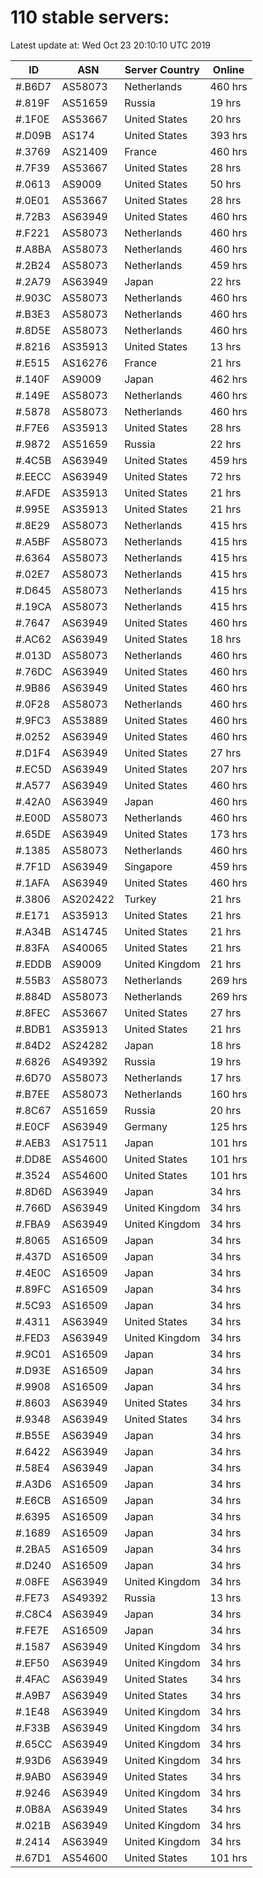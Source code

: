 # 110 stable servers:

Latest update at: Wed Oct 23 20:10:10 UTC 2019

| ID | ASN | Server Country | Online |
| -- | --- | -------------- | ------ |
| #.B6D7 | AS58073 | Netherlands | 460 hrs |
| #.819F | AS51659 | Russia | 19 hrs |
| #.1F0E | AS53667 | United States | 20 hrs |
| #.D09B | AS174 | United States | 393 hrs |
| #.3769 | AS21409 | France | 460 hrs |
| #.7F39 | AS53667 | United States | 28 hrs |
| #.0613 | AS9009 | United States | 50 hrs |
| #.0E01 | AS53667 | United States | 28 hrs |
| #.72B3 | AS63949 | United States | 460 hrs |
| #.F221 | AS58073 | Netherlands | 460 hrs |
| #.A8BA | AS58073 | Netherlands | 460 hrs |
| #.2B24 | AS58073 | Netherlands | 459 hrs |
| #.2A79 | AS63949 | Japan | 22 hrs |
| #.903C | AS58073 | Netherlands | 460 hrs |
| #.B3E3 | AS58073 | Netherlands | 460 hrs |
| #.8D5E | AS58073 | Netherlands | 460 hrs |
| #.8216 | AS35913 | United States | 13 hrs |
| #.E515 | AS16276 | France | 21 hrs |
| #.140F | AS9009 | Japan | 462 hrs |
| #.149E | AS58073 | Netherlands | 460 hrs |
| #.5878 | AS58073 | Netherlands | 460 hrs |
| #.F7E6 | AS35913 | United States | 28 hrs |
| #.9872 | AS51659 | Russia | 22 hrs |
| #.4C5B | AS63949 | United States | 459 hrs |
| #.EECC | AS63949 | United States | 72 hrs |
| #.AFDE | AS35913 | United States | 21 hrs |
| #.995E | AS35913 | United States | 21 hrs |
| #.8E29 | AS58073 | Netherlands | 415 hrs |
| #.A5BF | AS58073 | Netherlands | 415 hrs |
| #.6364 | AS58073 | Netherlands | 415 hrs |
| #.02E7 | AS58073 | Netherlands | 415 hrs |
| #.D645 | AS58073 | Netherlands | 415 hrs |
| #.19CA | AS58073 | Netherlands | 415 hrs |
| #.7647 | AS63949 | United States | 460 hrs |
| #.AC62 | AS63949 | United States | 18 hrs |
| #.013D | AS58073 | Netherlands | 460 hrs |
| #.76DC | AS63949 | United States | 460 hrs |
| #.9B86 | AS63949 | United States | 460 hrs |
| #.0F28 | AS58073 | Netherlands | 460 hrs |
| #.9FC3 | AS53889 | United States | 460 hrs |
| #.0252 | AS63949 | United States | 460 hrs |
| #.D1F4 | AS63949 | United States | 27 hrs |
| #.EC5D | AS63949 | United States | 207 hrs |
| #.A577 | AS63949 | United States | 460 hrs |
| #.42A0 | AS63949 | Japan | 460 hrs |
| #.E00D | AS58073 | Netherlands | 460 hrs |
| #.65DE | AS63949 | United States | 173 hrs |
| #.1385 | AS58073 | Netherlands | 460 hrs |
| #.7F1D | AS63949 | Singapore | 459 hrs |
| #.1AFA | AS63949 | United States | 460 hrs |
| #.3806 | AS202422 | Turkey | 21 hrs |
| #.E171 | AS35913 | United States | 21 hrs |
| #.A34B | AS14745 | United States | 21 hrs |
| #.83FA | AS40065 | United States | 21 hrs |
| #.EDDB | AS9009 | United Kingdom | 21 hrs |
| #.55B3 | AS58073 | Netherlands | 269 hrs |
| #.884D | AS58073 | Netherlands | 269 hrs |
| #.8FEC | AS53667 | United States | 27 hrs |
| #.BDB1 | AS35913 | United States | 21 hrs |
| #.84D2 | AS24282 | Japan | 18 hrs |
| #.6826 | AS49392 | Russia | 19 hrs |
| #.6D70 | AS58073 | Netherlands | 17 hrs |
| #.B7EE | AS58073 | Netherlands | 160 hrs |
| #.8C67 | AS51659 | Russia | 20 hrs |
| #.E0CF | AS63949 | Germany | 125 hrs |
| #.AEB3 | AS17511 | Japan | 101 hrs |
| #.DD8E | AS54600 | United States | 101 hrs |
| #.3524 | AS54600 | United States | 101 hrs |
| #.8D6D | AS63949 | Japan | 34 hrs |
| #.766D | AS63949 | United Kingdom | 34 hrs |
| #.FBA9 | AS63949 | United Kingdom | 34 hrs |
| #.8065 | AS16509 | Japan | 34 hrs |
| #.437D | AS16509 | Japan | 34 hrs |
| #.4E0C | AS16509 | Japan | 34 hrs |
| #.89FC | AS16509 | Japan | 34 hrs |
| #.5C93 | AS16509 | Japan | 34 hrs |
| #.4311 | AS63949 | United States | 34 hrs |
| #.FED3 | AS63949 | United Kingdom | 34 hrs |
| #.9C01 | AS16509 | Japan | 34 hrs |
| #.D93E | AS16509 | Japan | 34 hrs |
| #.9908 | AS16509 | Japan | 34 hrs |
| #.8603 | AS63949 | United States | 34 hrs |
| #.9348 | AS63949 | United States | 34 hrs |
| #.B55E | AS63949 | Japan | 34 hrs |
| #.6422 | AS63949 | Japan | 34 hrs |
| #.58E4 | AS63949 | Japan | 34 hrs |
| #.A3D6 | AS16509 | Japan | 34 hrs |
| #.E6CB | AS16509 | Japan | 34 hrs |
| #.6395 | AS16509 | Japan | 34 hrs |
| #.1689 | AS16509 | Japan | 34 hrs |
| #.2BA5 | AS16509 | Japan | 34 hrs |
| #.D240 | AS16509 | Japan | 34 hrs |
| #.08FE | AS63949 | United Kingdom | 34 hrs |
| #.FE73 | AS49392 | Russia | 13 hrs |
| #.C8C4 | AS63949 | Japan | 34 hrs |
| #.FE7E | AS16509 | Japan | 34 hrs |
| #.1587 | AS63949 | United Kingdom | 34 hrs |
| #.EF50 | AS63949 | United Kingdom | 34 hrs |
| #.4FAC | AS63949 | United States | 34 hrs |
| #.A9B7 | AS63949 | United States | 34 hrs |
| #.1E48 | AS63949 | United Kingdom | 34 hrs |
| #.F33B | AS63949 | United Kingdom | 34 hrs |
| #.65CC | AS63949 | United Kingdom | 34 hrs |
| #.93D6 | AS63949 | United Kingdom | 34 hrs |
| #.9AB0 | AS63949 | United States | 34 hrs |
| #.9246 | AS63949 | United Kingdom | 34 hrs |
| #.0B8A | AS63949 | United States | 34 hrs |
| #.021B | AS63949 | United Kingdom | 34 hrs |
| #.2414 | AS63949 | United Kingdom | 34 hrs |
| #.67D1 | AS54600 | United States | 101 hrs |

